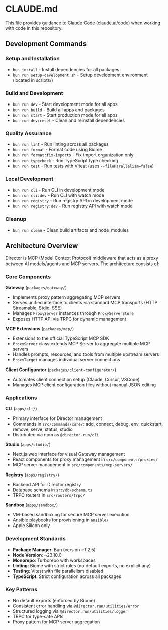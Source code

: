 # CLAUDE.md

This file provides guidance to Claude Code (claude.ai/code) when working with code in this repository.

## Development Commands

### Setup and Installation
- `bun install` - Install dependencies for all packages
- `bun run setup-development.sh` - Setup development environment (located in scripts/)

### Build and Development
- `bun run dev` - Start development mode for all apps
- `bun run build` - Build all apps and packages
- `bun run start` - Start production mode for all apps
- `bun run dev:reset` - Clean and reinstall dependencies

### Quality Assurance
- `bun run lint` - Run linting across all packages
- `bun run format` - Format code using Biome
- `bun run format:fix-imports` - Fix import organization only
- `bun run typecheck` - Run TypeScript type checking
- `bun run test` - Run tests with Vitest (uses `--fileParallelism=false`)

### Local Development
- `bun run cli` - Run CLI in development mode
- `bun run cli:dev` - Run CLI with watch mode
- `bun run registry` - Run registry API in development mode  
- `bun run registry:dev` - Run registry API with watch mode

### Cleanup
- `bun run clean` - Clean build artifacts and node_modules

## Architecture Overview

Director is MCP (Model Context Protocol) middleware that acts as a proxy between AI models/agents and MCP servers. The architecture consists of:

### Core Components

**Gateway** (`packages/gateway/`)
- Implements proxy pattern aggregating MCP servers
- Serves unified interface to clients via standard MCP transports (HTTP Streamable, Stdio, SSE)
- Manages `ProxyServer` instances through `ProxyServerStore`
- Exposes HTTP API via TRPC for dynamic management

**MCP Extensions** (`packages/mcp/`)
- Extensions to the official TypeScript MCP SDK
- `ProxyServer` class extends MCP Server to aggregate multiple MCP servers
- Handles prompts, resources, and tools from multiple upstream servers
- `ProxyTarget` manages individual server connections

**Client Configurator** (`packages/client-configurator/`)
- Automates client connection setup (Claude, Cursor, VSCode)
- Manages MCP client configuration files without manual JSON editing

### Applications

**CLI** (`apps/cli/`)
- Primary interface for Director management
- Commands in `src/commands/core/`: add, connect, debug, env, quickstart, remove, serve, status, studio
- Distributed via npm as `@director.run/cli`

**Studio** (`apps/studio/`)
- Next.js web interface for visual Gateway management
- React components for proxy management in `src/components/proxies/`
- MCP server management in `src/components/mcp-servers/`

**Registry** (`apps/registry/`)
- Backend API for Director registry
- Database schema in `src/db/schema.ts`
- TRPC routers in `src/routers/trpc/`

**Sandbox** (`apps/sandbox/`)
- VM-based sandboxing for secure MCP server execution
- Ansible playbooks for provisioning in `ansible/`
- Apple Silicon only

### Development Standards

- **Package Manager**: Bun (version ~1.2.5)
- **Node Version**: ~23.10.0
- **Monorepo**: Turborepo with workspaces
- **Linting**: Biome with strict rules (no default exports, no explicit any)
- **Testing**: Vitest with file parallelism disabled
- **TypeScript**: Strict configuration across all packages

### Key Patterns

- No default exports (enforced by Biome)
- Consistent error handling via `@director.run/utilities/error`
- Structured logging via `@director.run/utilities/logger`
- TRPC for type-safe APIs
- Proxy pattern for MCP server aggregation